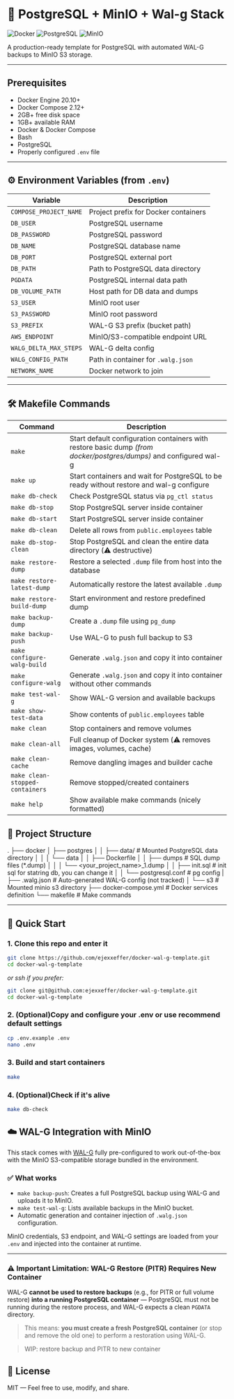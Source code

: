 # 🐘 PostgreSQL + MinIO + Wal-g Stack

![Docker](https://img.shields.io/badge/Docker-3.8-blue)
![PostgreSQL](https://img.shields.io/badge/PostgreSQL-13+-blue)
![MinIO](https://img.shields.io/badge/MinIO-Latest-green)

A production-ready template for PostgreSQL with automated WAL-G backups to MinIO S3 storage.

---

## Prerequisites

- Docker Engine 20.10+
- Docker Compose 2.12+
- 2GB+ free disk space
- 1GB+ available RAM
- Docker & Docker Compose
- Bash
- PostgreSQL
- Properly configured `.env` file

---

## ⚙️ Environment Variables (from `.env`)

| Variable               | Description                          |
| ---------------------- | ------------------------------------ |
| `COMPOSE_PROJECT_NAME` | Project prefix for Docker containers |
| `DB_USER`              | PostgreSQL username                  |
| `DB_PASSWORD`          | PostgreSQL password                  |
| `DB_NAME`              | PostgreSQL database name             |
| `DB_PORT`              | PostgreSQL external port             |
| `DB_PATH`              | Path to PostgreSQL data directory    |
| `PGDATA`               | PostgreSQL internal data path        |
| `DB_VOLUME_PATH`       | Host path for DB data and dumps      |
| `S3_USER`              | MinIO root user                      |
| `S3_PASSWORD`          | MinIO root password                  |
| `S3_PREFIX`            | WAL-G S3 prefix (bucket path)        |
| `AWS_ENDPOINT`         | MinIO/S3-compatible endpoint URL     |
| `WALG_DELTA_MAX_STEPS` | WAL-G delta config                   |
| `WALG_CONFIG_PATH`     | Path in container for `.walg.json`   |
| `NETWORK_NAME`         | Docker network to join               |

---

## 🛠️ Makefile Commands

| Command                         | Description                                                                                                        |
| ------------------------------- | ------------------------------------------------------------------------------------------------------------------ |
| `make`                          | Start default configuration containers with restore basic dump _(from docker/postgres/dumps)_ and configured wal-g |
| `make up`                       | Start containers and wait for PostgreSQL to be ready without restore and wal-g configure                           |
| `make db-check`                 | Check PostgreSQL status via `pg_ctl status`                                                                        |
| `make db-stop`                  | Stop PostgreSQL server inside container                                                                            |
| `make db-start`                 | Start PostgreSQL server inside container                                                                           |
| `make db-clean`                 | Delete all rows from `public.employees` table                                                                      |
| `make db-stop-clean`            | Stop PostgreSQL and clean the entire data directory (⚠️ destructive)                                               |
| `make restore-dump`             | Restore a selected `.dump` file from host into the database                                                        |
| `make restore-latest-dump`      | Automatically restore the latest available `.dump`                                                                 |
| `make restore-build-dump`       | Start environment and restore predefined dump                                                                      |
| `make backup-dump`              | Create a `.dump` file using `pg_dump`                                                                              |
| `make backup-push`              | Use WAL-G to push full backup to S3                                                                                |
| `make configure-walg-build`     | Generate `.walg.json` and copy it into container                                                                   |
| `make configure-walg`           | Generate `.walg.json` and copy it into container without other commands                                            |
| `make test-wal-g`               | Show WAL-G version and available backups                                                                           |
| `make show-test-data`           | Show contents of `public.employees` table                                                                          |
| `make clean`                    | Stop containers and remove volumes                                                                                 |
| `make clean-all`                | Full cleanup of Docker system (⚠️ removes images, volumes, cache)                                                  |
| `make clean-cache`              | Remove dangling images and builder cache                                                                           |
| `make clean-stopped-containers` | Remove stopped/created containers                                                                                  |
| `make help`                     | Show available make commands (nicely formatted)                                                                    |

## 📁 Project Structure

.
├── docker
│ ├── postgres
│ │ ├── data/ # Mounted PostgreSQL data directory
│ │ │ └── data
│ │ ├── Dockerfile
│ │ ├── dumps # SQL dump files (\*.dump)
│ │ │ └── <your_project_name>\_1.dump
│ │ ├── init.sql # init sql for statring db, you can change it
│ │ └── postgresql.conf # pg config
| ├── .walg.json # Auto-generated WAL-G config (not tracked)
│ └── s3 # Mounted minio s3 directory
├── docker-compose.yml # Docker services definition
└── makefile # Make commands

---

## 🚀 Quick Start

### 1. Clone this repo and enter it

```bash
git clone https://github.com/ejexxeffer/docker-wal-g-template.git
cd docker-wal-g-template
```

_or ssh if you prefer:_

```bash
git clone git@github.com:ejexxeffer/docker-wal-g-template.git
cd docker-wal-g-template
```

### 2. (Optional)Copy and configure your .env or use recommend default settings

```bash
cp .env.example .env
nano .env
```

### 3. Build and start containers

```bash
make
```

### 4. (Optional)Check if it's alive

```bash
make db-check
```

## ☁️ WAL-G Integration with MinIO

This stack comes with [WAL-G](https://github.com/wal-g/wal-g) fully pre-configured to work out-of-the-box with the MinIO S3-compatible storage bundled in the environment.

### ✅ What works

- `make backup-push`: Creates a full PostgreSQL backup using WAL-G and uploads it to MinIO.
- `make test-wal-g`: Lists available backups in the MinIO bucket.
- Automatic generation and container injection of `.walg.json` configuration.

MinIO credentials, S3 endpoint, and WAL-G settings are loaded from your `.env` and injected into the container at runtime.

---

### ⚠️ Important Limitation: WAL-G Restore (PITR) Requires New Container

WAL-G **cannot be used to restore backups** (e.g., for PITR or full volume restore) **into a running PostgreSQL container** — PostgreSQL must not be running during the restore process, and WAL-G expects a clean `PGDATA` directory.

> This means: **you must create a fresh PostgreSQL container** (or stop and remove the old one) to perform a restoration using WAL-G.

> WIP: restore backup and PITR to new container

## 📖 License

MIT — Feel free to use, modify, and share.
